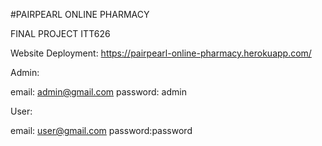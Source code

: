 #PAIRPEARL ONLINE PHARMACY

FINAL PROJECT ITT626

Website Deployment:
https://pairpearl-online-pharmacy.herokuapp.com/

Admin:

email: admin@gmail.com
password: admin
 
User:

email: user@gmail.com
password:password
